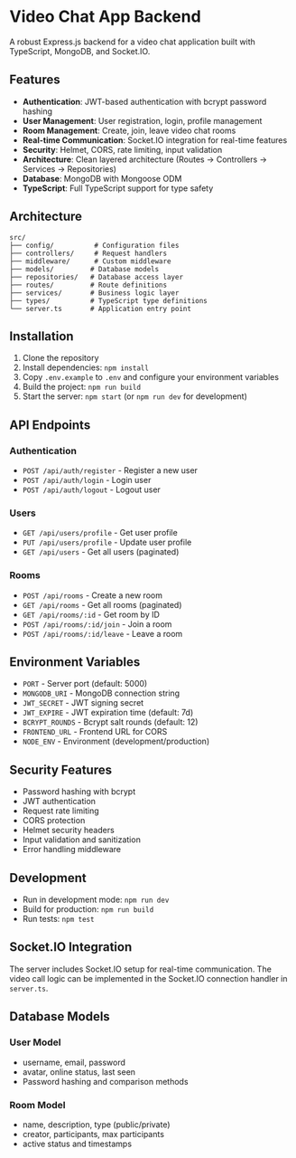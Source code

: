 # Video Chat App Backend

A robust Express.js backend for a video chat application built with TypeScript, MongoDB, and Socket.IO.

## Features

- **Authentication**: JWT-based authentication with bcrypt password hashing
- **User Management**: User registration, login, profile management
- **Room Management**: Create, join, leave video chat rooms
- **Real-time Communication**: Socket.IO integration for real-time features
- **Security**: Helmet, CORS, rate limiting, input validation
- **Architecture**: Clean layered architecture (Routes → Controllers → Services → Repositories)
- **Database**: MongoDB with Mongoose ODM
- **TypeScript**: Full TypeScript support for type safety

## Architecture

```
src/
├── config/          # Configuration files
├── controllers/     # Request handlers
├── middleware/      # Custom middleware
├── models/         # Database models
├── repositories/   # Database access layer
├── routes/         # Route definitions
├── services/       # Business logic layer
├── types/          # TypeScript type definitions
└── server.ts       # Application entry point
```

## Installation

1. Clone the repository
2. Install dependencies: `npm install`
3. Copy `.env.example` to `.env` and configure your environment variables
4. Build the project: `npm run build`
5. Start the server: `npm start` (or `npm run dev` for development)

## API Endpoints

### Authentication

- `POST /api/auth/register` - Register a new user
- `POST /api/auth/login` - Login user
- `POST /api/auth/logout` - Logout user

### Users

- `GET /api/users/profile` - Get user profile
- `PUT /api/users/profile` - Update user profile
- `GET /api/users` - Get all users (paginated)

### Rooms

- `POST /api/rooms` - Create a new room
- `GET /api/rooms` - Get all rooms (paginated)
- `GET /api/rooms/:id` - Get room by ID
- `POST /api/rooms/:id/join` - Join a room
- `POST /api/rooms/:id/leave` - Leave a room

## Environment Variables

- `PORT` - Server port (default: 5000)
- `MONGODB_URI` - MongoDB connection string
- `JWT_SECRET` - JWT signing secret
- `JWT_EXPIRE` - JWT expiration time (default: 7d)
- `BCRYPT_ROUNDS` - Bcrypt salt rounds (default: 12)
- `FRONTEND_URL` - Frontend URL for CORS
- `NODE_ENV` - Environment (development/production)

## Security Features

- Password hashing with bcrypt
- JWT authentication
- Request rate limiting
- CORS protection
- Helmet security headers
- Input validation and sanitization
- Error handling middleware

## Development

- Run in development mode: `npm run dev`
- Build for production: `npm run build`
- Run tests: `npm test`

## Socket.IO Integration

The server includes Socket.IO setup for real-time communication. The video call logic can be implemented in the Socket.IO connection handler in `server.ts`.

## Database Models

### User Model

- username, email, password
- avatar, online status, last seen
- Password hashing and comparison methods

### Room Model

- name, description, type (public/private)
- creator, participants, max participants
- active status and timestamps
